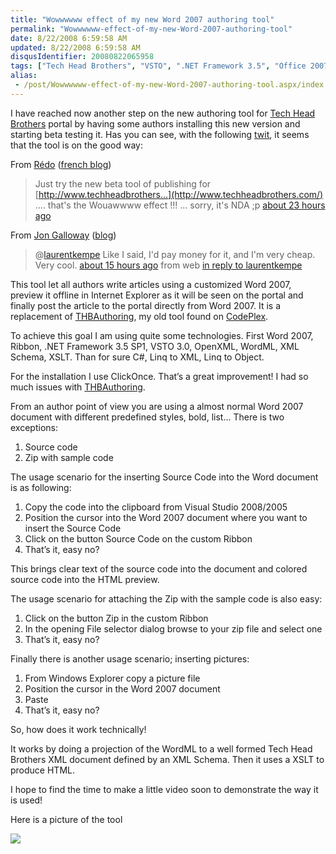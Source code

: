 ```yaml
---
title: "Wowwwwww effect of my new Word 2007 authoring tool"
permalink: "Wowwwwww-effect-of-my-new-Word-2007-authoring-tool"
date: 8/22/2008 6:59:58 AM
updated: 8/22/2008 6:59:58 AM
disqusIdentifier: 20080822065958
tags: ["Tech Head Brothers", "VSTO", ".NET Framework 3.5", "Office 2007", "Open XML", "Linq", "WordML"]
alias:
 - /post/Wowwwwww-effect-of-my-new-Word-2007-authoring-tool.aspx/index.html
---
```

I have reached now another step on the new authoring tool for [Tech Head Brothers](http://www.techheadbrothers.com/) portal by having some authors installing this new version and starting beta testing it. Has you can see, with the following [twit](http://www.twitter.com/), it seems that the tool is on the good way:

From [Rédo](http://twitter.com/Redo) ([french blog](http://blogs.codes-sources.com/redo))
<!-- more -->

> Just try the new beta tool of publishing for [http://www.techheadbrothers...](http://www.techheadbrothers.com/) .... that's the Wouawwww effect !!! ... sorry, it's NDA ;p [<abbr>about 23 hours</abbr> ago](http://twitter.com/Redo/statuses/893763572)

From [Jon Galloway](http://twitter.com/jongalloway) ([blog](http://weblogs.asp.net/jgalloway))

> @[laurentkempe](http://twitter.com/laurentkempe) Like I said, I'd pay money for it, and I'm very cheap. Very cool. [<abbr>about 15 hours</abbr> ago](http://twitter.com/jongalloway/statuses/894115079) from web [in reply to laurentkempe](http://twitter.com/laurentkempe/statuses/894105384)

This tool let all authors write articles using a customized Word 2007, preview it offline in Internet Explorer as it will be seen on the portal and finally post the article to the portal directly from Word 2007. It is a replacement of [THBAuthoring](http://www.codeplex.com/THBAuthoring), my old tool found on [CodePlex](http://www.codeplex.com/).

To achieve this goal I am using quite some technologies. First Word 2007, Ribbon, .NET Framework 3.5 SP1, VSTO 3.0, OpenXML, WordML, XML Schema, XSLT. Than for sure C#, Linq to XML, Linq to Object.

For the installation I use ClickOnce. That’s a great improvement! I had so much issues with [THBAuthoring](http://www.codeplex.com/THBAuthoring).

From an author point of view you are using a almost normal Word 2007 document with different predefined styles, bold, list… There is two exceptions:

1.  Source code
2.  Zip with sample code  

The usage scenario for the inserting Source Code into the Word document is as following:

1.  Copy the code into the clipboard from Visual Studio 2008/2005
2.  Position the cursor into the Word 2007 document where you want to insert the Source Code
3.  Click on the button Source Code on the custom Ribbon
4.  That’s it, easy no?  

This brings clear text of the source code into the document and colored source code into the HTML preview.

The usage scenario for attaching the Zip with the sample code is also easy:

1.  Click on the button Zip in the custom Ribbon
2.  In the opening File selector dialog browse to your zip file and select one
3.  That’s it, easy no?  

Finally there is another usage scenario; inserting pictures:

1.  From Windows Explorer copy a picture file
2.  Position the cursor in the Word 2007 document
3.  Paste
4.  That’s it, easy no?  

So, how does it work technically!

It works by doing a projection of the WordML to a well formed Tech Head Brothers XML document defined by an XML Schema. Then it uses a XSLT to produce HTML.

I hope to find the time to make a little video soon to demonstrate the way it is used!

Here is a picture of the tool

![](http://farm3.static.flickr.com/2086/2327067069_1e37deaa06_o.jpg)
